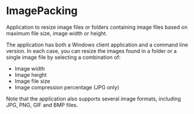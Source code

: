 # ImagePacking

Application to resize image files or folders containing image files based on maximum file size, image width or height.

The application has both a Windows client application and a command line version. In each case, you can resize the
images found in a folder or a single image file by selecting a combination of:
- Image width
- Image height
- Image file size
- Image compression percentage (JPG only)

Note that the application also supports several image formats, including JPG, PNG, GIF and BMP files.

